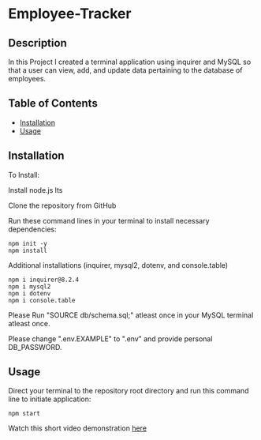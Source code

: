 # Employee-Tracker

## Description

In this Project I created a terminal application using inquirer and MySQL so that a user can view, add, and update data pertaining to the database of employees. 

## Table of Contents

- [Installation](#installation)
- [Usage](#usage)

## Installation

To Install:

Install node.js lts

Clone the repository from GitHub 

Run these command lines in your terminal to install necessary dependencies:

```
npm init -y
npm install
```

Additional installations (inquirer, mysql2, dotenv, and console.table)
```
npm i inquirer@8.2.4
npm i mysql2
npm i dotenv
npm i console.table
```

Please Run "SOURCE db/schema.sql;" atleast once in your MySQL terminal atleast once.

Please change ".env.EXAMPLE" to ".env" and provide personal DB_PASSWORD.

## Usage

Direct your terminal to the repository root directory and run this command line to initiate application:

```
npm start
```

Watch this short video demonstration [here](https://drive.google.com/file/d/1lUUtwj_aMvXmCzNqJFzXGFtlJkQPnrkQ/view)





